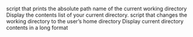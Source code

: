 script that prints the absolute path name of the current working directory
Display the contents list of your current directory.
script that changes the working directory to the user’s home directory
Display current directory contents in a long format

